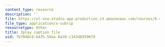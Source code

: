 ```yaml
---
content_type: resource
description: ''
file: https://ol-ocw-studio-app-production.s3.amazonaws.com/courses/8-422-atomic-and-optical-physics-ii-spring-2013/7b7048c8643550aa8a39c343d69596f9_FU3P-vnGSZ0.vtt
file_type: application/x-subrip
resourcetype: Other
title: 3play caption file
uid: 7b7048c8-6435-50aa-8a39-c343d69596f9
---
```

